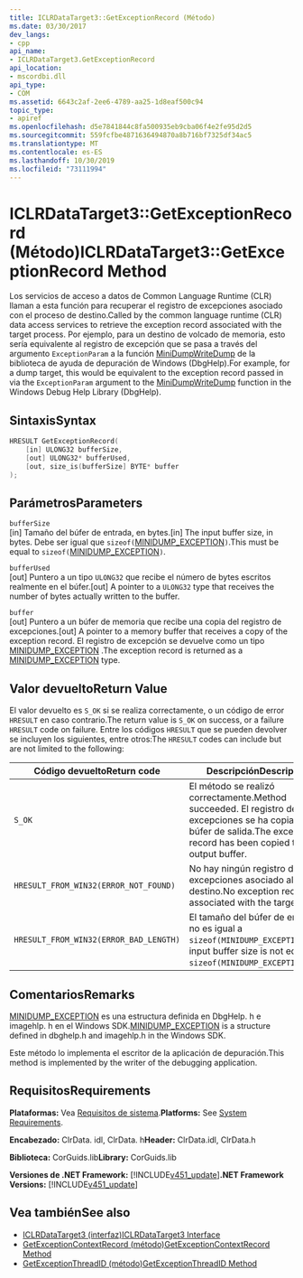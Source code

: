 ```yaml
---
title: ICLRDataTarget3::GetExceptionRecord (Método)
ms.date: 03/30/2017
dev_langs:
- cpp
api_name:
- ICLRDataTarget3.GetExceptionRecord
api_location:
- mscordbi.dll
api_type:
- COM
ms.assetid: 6643c2af-2ee6-4789-aa25-1d8eaf500c94
topic_type:
- apiref
ms.openlocfilehash: d5e7841844c8fa500935eb9cba06f4e2fe95d2d5
ms.sourcegitcommit: 559fcfbe4871636494870a8b716bf7325df34ac5
ms.translationtype: MT
ms.contentlocale: es-ES
ms.lasthandoff: 10/30/2019
ms.locfileid: "73111994"
---
```

# <a name="iclrdatatarget3getexceptionrecord-method"></a><span data-ttu-id="a8d86-102">ICLRDataTarget3::GetExceptionRecord (Método)</span><span class="sxs-lookup"><span data-stu-id="a8d86-102">ICLRDataTarget3::GetExceptionRecord Method</span></span>
<span data-ttu-id="a8d86-103">Los servicios de acceso a datos de Common Language Runtime (CLR) llaman a esta función para recuperar el registro de excepciones asociado con el proceso de destino.</span><span class="sxs-lookup"><span data-stu-id="a8d86-103">Called by the common language runtime (CLR) data access services to retrieve the exception record associated with the target process.</span></span> <span data-ttu-id="a8d86-104">Por ejemplo, para un destino de volcado de memoria, esto sería equivalente al registro de excepción que se pasa a través del argumento `ExceptionParam` a la función [MiniDumpWriteDump](/windows/desktop/api/minidumpapiset/nf-minidumpapiset-minidumpwritedump) de la biblioteca de ayuda de depuración de Windows (DbgHelp).</span><span class="sxs-lookup"><span data-stu-id="a8d86-104">For example, for a dump target, this would be equivalent to the exception record passed in via the `ExceptionParam` argument to the [MiniDumpWriteDump](/windows/desktop/api/minidumpapiset/nf-minidumpapiset-minidumpwritedump) function in the Windows Debug Help Library (DbgHelp).</span></span>  
  
## <a name="syntax"></a><span data-ttu-id="a8d86-105">Sintaxis</span><span class="sxs-lookup"><span data-stu-id="a8d86-105">Syntax</span></span>  
  
```cpp  
HRESULT GetExceptionRecord(  
    [in] ULONG32 bufferSize,  
    [out] ULONG32* bufferUsed,  
    [out, size_is(bufferSize] BYTE* buffer  
);  
```  
  
## <a name="parameters"></a><span data-ttu-id="a8d86-106">Parámetros</span><span class="sxs-lookup"><span data-stu-id="a8d86-106">Parameters</span></span>  
 `bufferSize`  
 <span data-ttu-id="a8d86-107">[in] Tamaño del búfer de entrada, en bytes.</span><span class="sxs-lookup"><span data-stu-id="a8d86-107">[in] The input buffer size, in bytes.</span></span> <span data-ttu-id="a8d86-108">Debe ser igual que `sizeof(`[MINIDUMP_EXCEPTION](/windows/win32/api/minidumpapiset/ns-minidumpapiset-minidump_exception)`)`.</span><span class="sxs-lookup"><span data-stu-id="a8d86-108">This must be equal to `sizeof(`[MINIDUMP_EXCEPTION](/windows/win32/api/minidumpapiset/ns-minidumpapiset-minidump_exception)`)`.</span></span>  
  
 `bufferUsed`  
 <span data-ttu-id="a8d86-109">[out] Puntero a un tipo `ULONG32` que recibe el número de bytes escritos realmente en el búfer.</span><span class="sxs-lookup"><span data-stu-id="a8d86-109">[out] A pointer to a `ULONG32` type that receives the number of bytes actually written to the buffer.</span></span>  
  
 `buffer`  
 <span data-ttu-id="a8d86-110">[out] Puntero a un búfer de memoria que recibe una copia del registro de excepciones.</span><span class="sxs-lookup"><span data-stu-id="a8d86-110">[out] A pointer to a memory buffer that receives a copy of the exception record.</span></span> <span data-ttu-id="a8d86-111">El registro de excepción se devuelve como un tipo [MINIDUMP_EXCEPTION](/windows/win32/api/minidumpapiset/ns-minidumpapiset-minidump_exception) .</span><span class="sxs-lookup"><span data-stu-id="a8d86-111">The exception record is returned as a [MINIDUMP_EXCEPTION](/windows/win32/api/minidumpapiset/ns-minidumpapiset-minidump_exception) type.</span></span>  
  
## <a name="return-value"></a><span data-ttu-id="a8d86-112">Valor devuelto</span><span class="sxs-lookup"><span data-stu-id="a8d86-112">Return Value</span></span>  
 <span data-ttu-id="a8d86-113">El valor devuelto es `S_OK` si se realiza correctamente, o un código de error `HRESULT` en caso contrario.</span><span class="sxs-lookup"><span data-stu-id="a8d86-113">The return value is `S_OK` on success, or a failure `HRESULT` code on failure.</span></span> <span data-ttu-id="a8d86-114">Entre los códigos `HRESULT` que se pueden devolver se incluyen los siguientes, entre otros:</span><span class="sxs-lookup"><span data-stu-id="a8d86-114">The `HRESULT` codes can include but are not limited to the following:</span></span>  
  
|<span data-ttu-id="a8d86-115">Código devuelto</span><span class="sxs-lookup"><span data-stu-id="a8d86-115">Return code</span></span>|<span data-ttu-id="a8d86-116">Descripción</span><span class="sxs-lookup"><span data-stu-id="a8d86-116">Description</span></span>|  
|-----------------|-----------------|  
|`S_OK`|<span data-ttu-id="a8d86-117">El método se realizó correctamente.</span><span class="sxs-lookup"><span data-stu-id="a8d86-117">Method succeeded.</span></span> <span data-ttu-id="a8d86-118">El registro de excepciones se ha copiado en el búfer de salida.</span><span class="sxs-lookup"><span data-stu-id="a8d86-118">The exception record has been copied to the output buffer.</span></span>|  
|`HRESULT_FROM_WIN32(ERROR_NOT_FOUND)`|<span data-ttu-id="a8d86-119">No hay ningún registro de excepciones asociado al destino.</span><span class="sxs-lookup"><span data-stu-id="a8d86-119">No exception record is associated with the target.</span></span>|  
|`HRESULT_FROM_WIN32(ERROR_BAD_LENGTH)`|<span data-ttu-id="a8d86-120">El tamaño del búfer de entrada no es igual a `sizeof(MINIDUMP_EXCEPTION)`.</span><span class="sxs-lookup"><span data-stu-id="a8d86-120">The input buffer size is not equal to `sizeof(MINIDUMP_EXCEPTION)`.</span></span>|  
  
## <a name="remarks"></a><span data-ttu-id="a8d86-121">Comentarios</span><span class="sxs-lookup"><span data-stu-id="a8d86-121">Remarks</span></span>  
 <span data-ttu-id="a8d86-122">[MINIDUMP_EXCEPTION](/windows/win32/api/minidumpapiset/ns-minidumpapiset-minidump_exception) es una estructura definida en DbgHelp. h e imagehlp. h en el Windows SDK.</span><span class="sxs-lookup"><span data-stu-id="a8d86-122">[MINIDUMP_EXCEPTION](/windows/win32/api/minidumpapiset/ns-minidumpapiset-minidump_exception) is a structure defined in dbghelp.h and imagehlp.h in the Windows SDK.</span></span>  
  
 <span data-ttu-id="a8d86-123">Este método lo implementa el escritor de la aplicación de depuración.</span><span class="sxs-lookup"><span data-stu-id="a8d86-123">This method is implemented by the writer of the debugging application.</span></span>  
  
## <a name="requirements"></a><span data-ttu-id="a8d86-124">Requisitos</span><span class="sxs-lookup"><span data-stu-id="a8d86-124">Requirements</span></span>  
 <span data-ttu-id="a8d86-125">**Plataformas:** Vea [Requisitos de sistema](../../../../docs/framework/get-started/system-requirements.md).</span><span class="sxs-lookup"><span data-stu-id="a8d86-125">**Platforms:** See [System Requirements](../../../../docs/framework/get-started/system-requirements.md).</span></span>  
  
 <span data-ttu-id="a8d86-126">**Encabezado:** ClrData. idl, ClrData. h</span><span class="sxs-lookup"><span data-stu-id="a8d86-126">**Header:** ClrData.idl, ClrData.h</span></span>  
  
 <span data-ttu-id="a8d86-127">**Biblioteca:** CorGuids.lib</span><span class="sxs-lookup"><span data-stu-id="a8d86-127">**Library:** CorGuids.lib</span></span>  
  
 <span data-ttu-id="a8d86-128">**Versiones de .NET Framework:** [!INCLUDE[v451_update](../../../../includes/net-current-v451-nov-plus.md)]</span><span class="sxs-lookup"><span data-stu-id="a8d86-128">**.NET Framework Versions:** [!INCLUDE[v451_update](../../../../includes/net-current-v451-nov-plus.md)]</span></span>  
  
## <a name="see-also"></a><span data-ttu-id="a8d86-129">Vea también</span><span class="sxs-lookup"><span data-stu-id="a8d86-129">See also</span></span>

- [<span data-ttu-id="a8d86-130">ICLRDataTarget3 (interfaz)</span><span class="sxs-lookup"><span data-stu-id="a8d86-130">ICLRDataTarget3 Interface</span></span>](../../../../docs/framework/unmanaged-api/debugging/iclrdatatarget3-interface.md)
- [<span data-ttu-id="a8d86-131">GetExceptionContextRecord (método)</span><span class="sxs-lookup"><span data-stu-id="a8d86-131">GetExceptionContextRecord Method</span></span>](../../../../docs/framework/unmanaged-api/debugging/iclrdatatarget3-getexceptioncontextrecord-method.md)
- [<span data-ttu-id="a8d86-132">GetExceptionThreadID (método)</span><span class="sxs-lookup"><span data-stu-id="a8d86-132">GetExceptionThreadID Method</span></span>](../../../../docs/framework/unmanaged-api/debugging/iclrdatatarget3-getexceptionthreadid-method.md)
